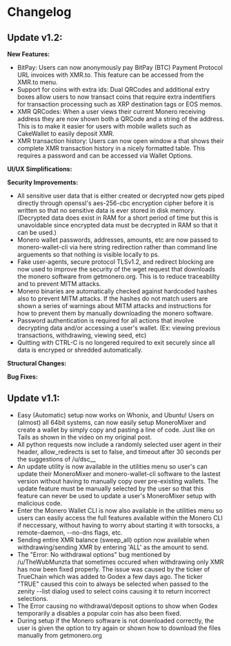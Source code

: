 # Changelog
## Update v1.2:

**New Features:**
- BitPay: Users can now anonymously pay BitPay (BTC) Payment Protocol URL invoices with XMR.to. This feature can be accessed from the XMR.to menu.
- Support for coins with extra ids: Dual QRCodes and additional extry boxes allow users to now transact coins that require extra indentifiers for transaction processing such as XRP destination tags or EOS memos. 
- XMR QRCodes: When a user views their current Monero receiving address they are now shown both a QRCode and a string of the address. This is to make it easier for users with mobile wallets such as CakeWallet to easily deposit XMR.
- XMR transaction history: Users can now open window a that shows their complete XMR transaction history in a nicely formatted table. This requires a password and can be accessed via Wallet Options. 

**UI/UX Simplifications:**

**Security Improvements:**
- All sensitive user data that is either created or decrypted now gets piped directly through openssl's aes-256-cbc encryption cipher before it is written so that no sensitive data is ever stored in disk memory. (Decrypted data does exist in RAM for a short period of time but this is unavoidable since encrypted data must be decrypted in RAM so that it can be used.)
- Monero wallet passwords, addresses, amounts, etc are now passed to monero-wallet-cli via here string redirection rather than command line arguements so that nothing is visible locally to ps.
- Fake user-agents, secure protocol TLSv1.2, and redirect blocking are now used to improve the security of the wget request that downloads the monero software from getmonero.org. This is to reduce traceablilty and to prevent MITM attacks. 
- Monero binaries are automatically checked against hardcoded hashes also to prevent MITM attacks. If the hashes do not match users are shown a series of warnings about MITM attacks and instructions for how to prevent them by manually downloading the monero software.
- Password authentication is required for all actions that involve decrypting data and/or accessing a user's wallet. (Ex: viewing previous transactions, withdrawing, viewing seed, etc)
- Quitting with CTRL-C is no longered required to exit securely since all data is encryped or shredded automatically.


**Structural Changes:**


**Bug Fixes:**

## Update v1.1:
- Easy (Automatic) setup now works on Whonix, and Ubuntu! Users on (almost) all 64bit systems, can now easily setup MoneroMixer and create a wallet by simply copy and pasting a line of code. Just like on Tails as shown in the video on my original post.
- All python requests now include a randomly selected user agent in their header, allow_redirects is set to false, and timeout after 30 seconds per the suggestions of /u/dsc__
- An update utility is now available in the utilities menu so user's can update their MoneroMixer and monero-wallet-cli software to the lastest version without having to manually copy over pre-existing wallets. The update feature must be manually selected by the user so that this feature can never be used to update a user's MoneroMixer setup with malicious code.
- Enter the Monero Wallet CLI is now also available in the utilities menu so users can easily access the full features available within the Monero CLI if neccessary, without having to worry about starting it with torsocks, a remote-daemon, --no-dns flags, etc.
- Sending entire XMR balance (sweep_all) option now available when withdrawing/sending XMR by entering 'ALL' as the amount to send. 
- The "Error: No withdrawal options" bug mentioned by /u/TheWubMunzta that sometimes occured when withdrawing only XMR has now been fixed properly. The issue was caused by the ticker of TrueChain which was added to Godex a few days ago. The ticker "TRUE" caused this coin to always be selected when passed to the zenity --list dialog used to select coins causing it to return incorrect selections.
- The Error causing no withdrawal/deposit options to show when Godex temporarily a disables a popular coin has also been fixed. 
- During setup if the Monero software is not downloaded correctly, the user is given the option to try again or shown how to download the files manually from getmonero.org
